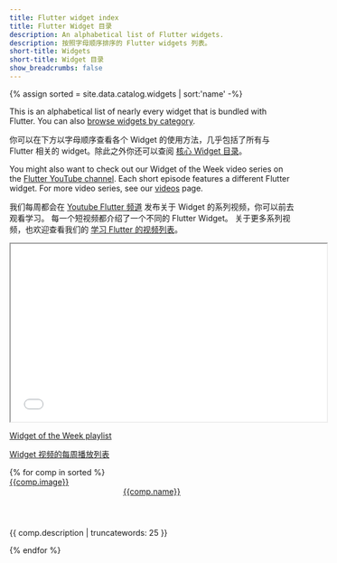 ```yaml
---
title: Flutter widget index
title: Flutter Widget 目录
description: An alphabetical list of Flutter widgets.
description: 按照字母顺序排序的 Flutter widgets 列表。
short-title: Widgets
short-title: Widget 目录
show_breadcrumbs: false
---
```


{% assign sorted = site.data.catalog.widgets | sort:'name' -%}

This is an alphabetical list of nearly every widget that is bundled with
Flutter. You can also [browse widgets by category][catalog].

你可以在下方以字母顺序查看各个 Widget 的使用方法，几乎包括了所有与 Flutter 相关的 widget。除此之外你还可以查阅 [核心 Widget 目录][catalog]。

You might also want to check out our Widget of the Week video series
on the [Flutter YouTube channel]({{site.social.youtube}}). Each short
episode features a different Flutter widget. For more video series, see
our [videos]({{site.url}}/resources/videos) page.

我们每周都会在 [Youtube Flutter 频道]({{site.social.youtube}})
发布关于 Widget 的系列视频，你可以前去观看学习。
每一个短视频都介绍了一个不同的 Flutter Widget。
关于更多系列视频，也欢迎查看我们的
[学习 Flutter 的视频列表]({{site.url}}/resources/videos)。

<iframe width="560" height="315" src="{{site.bili.embed}}?aid=55795672&cid=97539385&page=1&autoplay=false" title="每周 Flutter Widget 介绍" {{site.bili.set}}></iframe>

[Widget of the Week playlist]({{site.yt.playlist}}PLjxrf2q8roU23XGwz3Km7sQZFTdB996iG)

[Widget 视频的每周播放列表]({{site.yt.playlist}}PLjxrf2q8roU23XGwz3Km7sQZFTdB996iG)

<div class="card-deck card-deck--responsive">
{% for comp in sorted %}
    <div class="card">
        <a href="{{comp.link}}">
            <div class="card-image-holder">
                {{comp.image}}
            </div>
        </a>
        <div class="card-body">
            <a href="{{comp.link}}"><header class="card-title">{{comp.name}}</header></a>
            <p class="card-text">{{ comp.description | truncatewords: 25 }}</p>
        </div>
    </div>
{% endfor %}
</div>

[catalog]: {{site.url}}/ui/widgets
